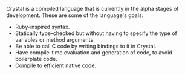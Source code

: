 Crystal is a compiled language that is currently in the alpha stages of development. These are some of the language's goals:
* Ruby-inspired syntax.
* Statically type-checked but without having to specify the type of variables or method arguments.
* Be able to call C code by writing bindings to it in Crystal.
* Have compile-time evaluation and generation of code, to avoid boilerplate code.
* Compile to efficient native code.
